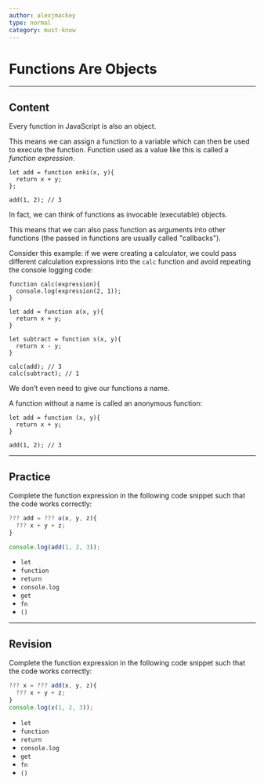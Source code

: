 ```yaml
---
author: alexjmackey
type: normal
category: must-know
---
```


# Functions Are Objects


---

## Content

Every function in JavaScript is also an object. 

This means we can assign a function to a variable which can then be used to execute the function. Function used as a value like this is called a *function expression*.

```plain-text
let add = function enki(x, y){
  return x + y;
};

add(1, 2); // 3
```

In fact, we can think of functions as invocable (executable) objects.

This means that we can also pass function as arguments into other functions (the passed in functions are usually called "callbacks").

Consider this example: if we were creating a calculator, we could pass different calculation expressions into the `calc` function and avoid repeating the console logging code:

```plain-text
function calc(expression){
  console.log(expression(2, 1));
}

let add = function a(x, y){
  return x + y;
}

let subtract = function s(x, y){
  return x - y;
}

calc(add); // 3
calc(subtract); // 1
```

We don’t even need to give our functions a name. 

A function without a name is called an anonymous function:

```plain-text
let add = function (x, y){
  return x + y;
}

add(1, 2); // 3
```


---

## Practice

Complete the function expression in the following code snippet such that the code works correctly:

```js
??? add = ??? a(x, y, z){
  ??? x + y + z;
}

console.log(add(1, 2, 3)); 
```

- `let`
- `function`
- `return`
- `console.log`
- `get`
- `fn`
- `()`


---

## Revision

Complete the function expression in the following code snippet such that the code works correctly:

```js
??? x = ??? add(x, y, z){
  ??? x + y + z;
}
console.log(x(1, 2, 3)); 
```

- `let`
- `function`
- `return`
- `console.log`
- `get`
- `fn`
- `()`
 
